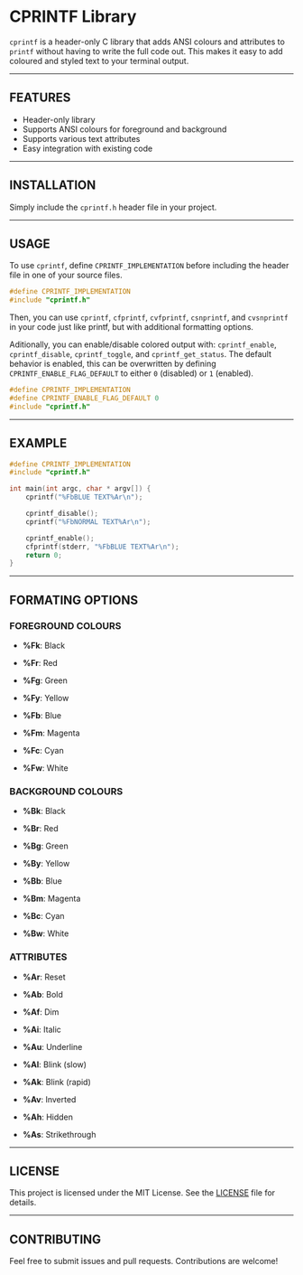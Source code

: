 # CPRINTF Library

`cprintf` is a header-only C library that adds ANSI colours and attributes to `printf` without having to write the full code out. This makes it easy to add coloured and styled text to your terminal output.

---

## FEATURES

- Header-only library
- Supports ANSI colours for foreground and background
- Supports various text attributes
- Easy integration with existing code

---

## INSTALLATION

Simply include the `cprintf.h` header file in your project.

---

## USAGE

To use `cprintf`, define `CPRINTF_IMPLEMENTATION` before including the header file in one of your source files.

```C
#define CPRINTF_IMPLEMENTATION
#include "cprintf.h"
```

Then, you can use `cprintf`, `cfprintf`, `cvfprintf`, `csnprintf`, and `cvsnprintf` in your code just like printf, but with additional formatting options.

Aditionally, you can enable/disable colored output with: `cprintf_enable`, `cprintf_disable`, `cprintf_toggle`, and `cprintf_get_status`. The default behavior is enabled, this can be overwritten by defining `CPRINTF_ENABLE_FLAG_DEFAULT` to either `0` (disabled) or `1` (enabled).

```C
#define CPRINTF_IMPLEMENTATION
#define CPRINTF_ENABLE_FLAG_DEFAULT 0
#include "cprintf.h"
```

---

## EXAMPLE

```C
#define CPRINTF_IMPLEMENTATION
#include "cprintf.h"

int main(int argc, char * argv[]) {
    cprintf("%FbBLUE TEXT%Ar\n");

    cprintf_disable();
    cprintf("%FbNORMAL TEXT%Ar\n");

    cprintf_enable();
    cfprintf(stderr, "%FbBLUE TEXT%Ar\n");
    return 0;
}
```

---

## FORMATING OPTIONS

### FOREGROUND COLOURS

- **%Fk**: Black

- **%Fr**: Red

- **%Fg**: Green

- **%Fy**: Yellow

- **%Fb**: Blue

- **%Fm**: Magenta

- **%Fc**: Cyan

- **%Fw**: White

### BACKGROUND COLOURS

- **%Bk**: Black

- **%Br**: Red

- **%Bg**: Green

- **%By**: Yellow

- **%Bb**: Blue

- **%Bm**: Magenta

- **%Bc**: Cyan

- **%Bw**: White

### ATTRIBUTES

- **%Ar**: Reset

- **%Ab**: Bold

- **%Af**: Dim

- **%Ai**: Italic

- **%Au**: Underline

- **%Al**: Blink (slow)

- **%Ak**: Blink (rapid)

- **%Av**: Inverted

- **%Ah**: Hidden

- **%As**: Strikethrough

---

## LICENSE

This project is licensed under the MIT License. See the [LICENSE](LICENSE) file for details.

---

## CONTRIBUTING

Feel free to submit issues and pull requests. Contributions are welcome!
